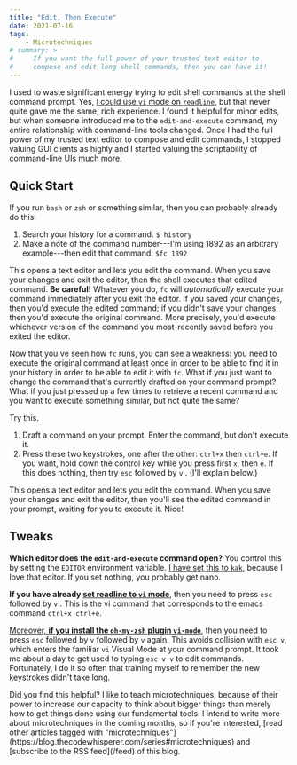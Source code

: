 ```yaml
---
title: "Edit, Then Execute"
date: 2021-07-16
tags:
    - Microtechniques
# summary: >
#     If you want the full power of your trusted text editor to
#     compose and edit long shell commands, then you can have it!
---
```


I used to waste significant energy trying to edit shell commands at the shell command prompt. Yes, [I could use `vi` mode on `readline`](https://www.gnu.org/software/bash/manual/html_node/Readline-vi-Mode.html), but that never quite gave me the same, rich experience. I found it helpful for minor edits, but when someone introduced me to the `edit-and-execute` command, my entire relationship with command-line tools changed. Once I had the full power of my trusted text editor to compose and edit commands, I stopped valuing GUI clients as highly and I started valuing the scriptability of command-line UIs much more.

## Quick Start

If you run `bash` or `zsh` or something similar, then you can probably already do this:

1. Search your history for a command. `$ history`
2. Make a note of the command number---I'm using 1892 as an arbitrary example---then edit that command. `$fc 1892`

This opens a text editor and lets you edit the command. When you save your changes and exit the editor, then the shell executes that edited command. **Be careful!** Whatever you do, `fc` will *automatically* execute your command immediately after you exit the editor. If you saved your changes, then you'd execute the edited command; if you didn't save your changes, then you'd execute the original command. More precisely, you'd execute whichever version of the command you most-recently saved before you exited the editor.

Now that you've seen how `fc` runs, you can see a weakness: you need to execute the original command at least once in order to be able to find it in your history in order to be able to edit it with `fc`. What if you just want to change the command that's currently drafted on your command prompt? What if you just pressed `up` a few times to retrieve a recent command and you want to execute something similar, but not quite the same?

Try this.

1. Draft a command on your prompt. Enter the command, but don't execute it.
2. Press these two keystrokes, one after the other: `ctrl+x` then `ctrl+e`. If you want, hold down the control key while you press first `x`, then `e`. If this does nothing, then try `esc` followed by `v` . (I'll explain below.)

This opens a text editor and lets you edit the command. When you save your changes and exit the editor, then you'll see the edited command in your prompt, waiting for you to execute it. Nice!

## Tweaks

**Which editor does the `edit-and-execute` command open?** You control this by setting the `EDITOR` environment variable. [I have set this to `kak`](https://www.kakoune.org), because I love that editor. If you set nothing, you probably get nano.

**If you have already [set readline to `vi` mode](https://www.gnu.org/software/bash/manual/html_node/Readline-vi-Mode.html)**, then you need to press `esc` followed by `v` . This is the vi command that corresponds to the emacs command `ctrl+x ctrl+e`.

[Moreover, **if you install the `oh-my-zsh` plugin `vi-mode`**](https://github.com/Nyquase/), then you need to press `esc` followed by `v` followed by `v` again. This avoids collision with `esc v`, which enters the familiar `vi` Visual Mode at your command prompt. It took me about a day to get used to typing `esc v v` to edit commands. Fortunately, I do it so often that training myself to remember the new keystrokes didn't take long.

<aside>
Did you find this helpful? I like to teach microtechniques, because of their power to increase our capacity to think about bigger things than merely how to get things done using our fundamental tools. I intend to write more about microtechniques in the coming months, so if you're interested, [read other articles tagged with "microtechniques"](https://blog.thecodewhisperer.com/series#microtechniques) and [subscribe to the RSS feed](/feed) of this blog.
    
</aside>

